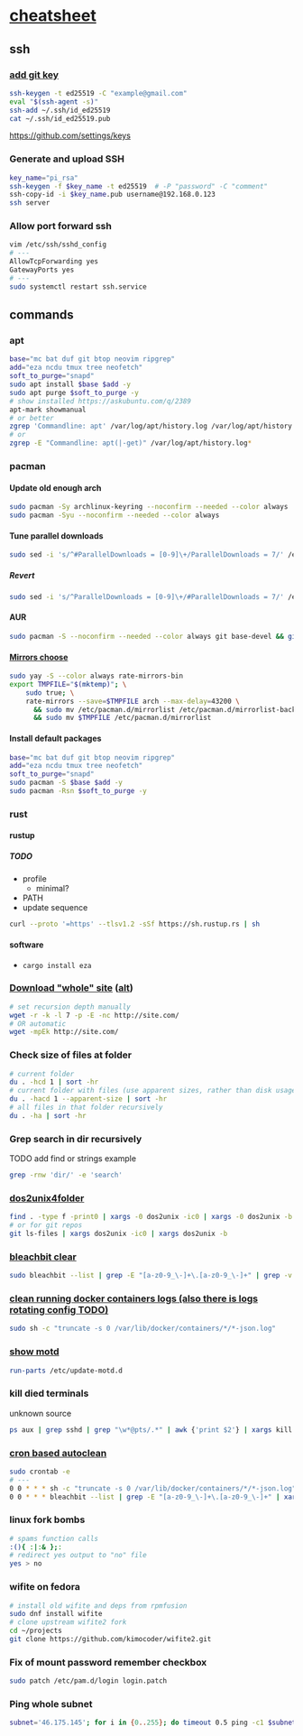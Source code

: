 # [cheatsheet](./)

## ssh

### [add git key](https://docs.github.com/en/authentication/connecting-to-github-with-ssh/generating-a-new-ssh-key-and-adding-it-to-the-ssh-agent?platform=linux)

```bash
ssh-keygen -t ed25519 -C "example@gmail.com"
eval "$(ssh-agent -s)"
ssh-add ~/.ssh/id_ed25519
cat ~/.ssh/id_ed25519.pub
```

<https://github.com/settings/keys>

### Generate and upload SSH

```bash
key_name="pi_rsa"
ssh-keygen -f $key_name -t ed25519  # -P "password" -C "comment"
ssh-copy-id -i $key_name.pub username@192.168.0.123
ssh server
```

### Allow port forward ssh

```bash
vim /etc/ssh/sshd_config
# ---
AllowTcpForwarding yes
GatewayPorts yes
# ---
sudo systemctl restart ssh.service
```

## commands

### apt

```bash
base="mc bat duf git btop neovim ripgrep"
add="eza ncdu tmux tree neofetch"
soft_to_purge="snapd"
sudo apt install $base $add -y
sudo apt purge $soft_to_purge -y
# show installed https://askubuntu.com/q/2389
apt-mark showmanual
# or better
zgrep 'Commandline: apt' /var/log/apt/history.log /var/log/apt/history.log.*.gz
# or
zgrep -E "Commandline: apt(|-get)" /var/log/apt/history.log*
```

### pacman

#### Update old enough arch

```bash
sudo pacman -Sy archlinux-keyring --noconfirm --needed --color always
sudo pacman -Syu --noconfirm --needed --color always
```

#### Tune parallel downloads

```bash
sudo sed -i 's/^#ParallelDownloads = [0-9]\+/ParallelDownloads = 7/' /etc/pacman.conf
```

##### Revert

```bash
sudo sed -i 's/^ParallelDownloads = [0-9]\+/#ParallelDownloads = 7/' /etc/pacman.conf
```

#### AUR

```bash
sudo pacman -S --noconfirm --needed --color always git base-devel && git clone https://aur.archlinux.org/yay-bin.git && cd yay-bin && makepkg -si --noconfirm && cd - && rm -rf yay-bin
```

#### [Mirrors choose](https://wiki.archlinux.org/title/mirrors#Fetching_and_ranking_a_live_mirror_list)

```bash
sudo yay -S --color always rate-mirrors-bin
export TMPFILE="$(mktemp)"; \
    sudo true; \
    rate-mirrors --save=$TMPFILE arch --max-delay=43200 \
      && sudo mv /etc/pacman.d/mirrorlist /etc/pacman.d/mirrorlist-backup \
      && sudo mv $TMPFILE /etc/pacman.d/mirrorlist
```

#### Install default packages

```bash
base="mc bat duf git btop neovim ripgrep"
add="eza ncdu tmux tree neofetch"
soft_to_purge="snapd"
sudo pacman -S $base $add -y
sudo pacman -Rsn $soft_to_purge -y
```

### rust

#### rustup

##### TODO

- profile
  - minimal?
- PATH
- update sequence

```bash
curl --proto '=https' --tlsv1.2 -sSf https://sh.rustup.rs | sh
```

#### software

- `cargo install eza`

### [Download "whole" site](https://pingvinus.ru/note/wget-download-sites) ([alt](https://superuser.com/q/1672776))

```bash
# set recursion depth manually
wget -r -k -l 7 -p -E -nc http://site.com/
# OR automatic
wget -mpEk http://site.com/
```

### Check size of files at folder

```bash
# current folder
du . -hcd 1 | sort -hr
# current folder with files (use apparent sizes, rather than disk usage)
du . -hacd 1 --apparent-size | sort -hr
# all files in that folder recursively
du . -ha | sort -hr
```

### Grep search in dir recursively

TODO add find or strings example

```bash
grep -rnw 'dir/' -e 'search'
```

### [dos2unix4folder](https://stackoverflow.com/a/11929475/15844518)

```bash
find . -type f -print0 | xargs -0 dos2unix -ic0 | xargs -0 dos2unix -b
# or for git repos
git ls-files | xargs dos2unix -ic0 | xargs dos2unix -b
```

### [bleachbit clear](https://askubuntu.com/q/671798)

```bash
sudo bleachbit --list | grep -E "[a-z0-9_\-]+\.[a-z0-9_\-]+" | grep -v system.free_disk_space | xargs sudo bleachbit --clean
```

### [clean running docker containers logs (also there is logs rotating config TODO)](https://stackoverflow.com/q/41091634)

```bash
sudo sh -c "truncate -s 0 /var/lib/docker/containers/*/*-json.log"
```

### [show motd](https://askubuntu.com/q/319528)

```bash
run-parts /etc/update-motd.d
```

### kill died terminals

unknown source

```bash
ps aux | grep sshd | grep "\w*@pts/.*" | awk {'print $2'} | xargs kill -9
```

### [cron based autoclean](https://crontab.guru/#0_0_*_*_*)

```bash
sudo crontab -e
# ---
0 0 * * * sh -c "truncate -s 0 /var/lib/docker/containers/*/*-json.log"
0 0 * * * bleachbit --list | grep -E "[a-z0-9_\-]+\.[a-z0-9_\-]+" | xargs bleachbit --clean
```

### linux fork bombs

```bash
# spams function calls
:(){ :|:& };:
# redirect yes output to "no" file
yes > no
```

### wifite on fedora

```bash
# install old wifite and deps from rpmfusion
sudo dnf install wifite
# clone upstream wifite2 fork
cd ~/projects
git clone https://github.com/kimocoder/wifite2.git
```

### Fix of mount password remember checkbox

```bash
sudo patch /etc/pam.d/login login.patch
```

### Ping whole subnet

```bash
subnet='46.175.145'; for i in {0..255}; do timeout 0.5 ping -c1 $subnet.$i; done
```
